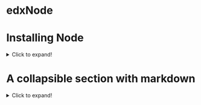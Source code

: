 # edxNode

# Installing Node
<details>
  <summary>Click to expand!</summary>
  
  ## What NOT to do
  Often Node.js can be installed with a particular Operating System's official or unofficial package manager. For instance apt-get on Debian/Ubuntu, Brew on macOs, Chocolatey on Windows. It is strongly recommended against using this approach to install Node. Package managers tend to lag behind the faster Node.js release cycle. Additionally, the placement of binary and config files and folders isn't standardized across OS package managers and can cause compatibility issues.

Another significant issue with installing Node.js via an OS package manager is that installing global modules with Node's module installer (npm) tends to require the use of sudo (a command which grants root privileges) on non-Windows systems. This is not an ideal setup for a developer machine and granting root privileges to the install process of third-party libraries is not a good security practice.

Node can also be installed directly from the Node.js website. Again, on macOS and Linux it predicates the use of sudo for installing global libraries. Whether Windows, macOS or Linux, in the following sections we will present a better way to install Node using a version manager.

It is strongly recommended that if Node is installed via an Operating System Package Manager or directly via the website, that it be completely uninstalled before proceeding to the following sections.

  ## Mac or Linux
  In this section, we will look at installing Node on macOS and Linux. For Windows users feel free to skip to the next section, unless using Windows Subsystem for Linux v2 in which case this section may also be relevant.

The recommended way to install Node.js on macOS and Linux is by using a Node version manager, in particular nvm. We are going to install nvm and then use it to install Node.

The current nvm version is v0.37.2 (as of December 2020), so the install process will contain this version in the URL, if a greater version is out at time of reading, replace v0.37.2 with the current nvm version. For this installation process we assume that Bash, Sh, or Zsh is the shell being used, Fish is not supported but see the nvm readme for alternatives.

The way to install nvm is via the install script at https://github.com/nvm-sh/nvm/blob/v0.37.2/install.sh. If curl is installed (it usually is) a single command can be used to install and setup nvm:

curl -o- https://raw.githubusercontent.com/nvm-sh/nvm/v0.37.2/install.sh | bash

If using zsh (e.g. on newer macOS releases) the bash part of the command can be replaced with zsh.

Alternatively the file can be downloaded and saved, and then easily executed like so:

cat install.sh | bash

Again bash can be replaced with zsh. To check that the installation was successful execute the following in the terminal:

command -v nvm

It should output nvm. If this fails on Linux, close and reopen the terminal (or SSH session) and try running the command again. On macOS see "Troubleshooting on macOS" for in depth troubleshooting.

Now that we have a version manager, let's install the Node version we'll be using on this course:

nvm install 14

This will install the latest version of Node 14:

 

![alt text](https://github.com/cmcntsh/edxNode/blob/main/nvm_install_14.png?raw=true)

 

In this case the command installed Node v14.15.1. It doesn't matter if the right-most numbers are higher for this course, as long as the major number (the first number) is 14.

We can verify that Node is installed, and which version, with the following command:

node -v

Congratulations, we now have the right setup on our macOS or Linux machine to proceed with the course.
  
</details>

# A collapsible section with markdown
<details>
  <summary>Click to expand!</summary>
  
  ## Heading
  1. A numbered
  2. list
     * With some
     * Sub bullets
</details>
